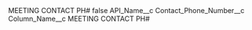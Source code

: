 <?xml version="1.0" encoding="UTF-8"?>
<CustomMetadata xmlns="http://soap.sforce.com/2006/04/metadata" xmlns:xsi="http://www.w3.org/2001/XMLSchema-instance" xmlns:xsd="http://www.w3.org/2001/XMLSchema">
    <label>MEETING CONTACT PH#</label>
    <protected>false</protected>
    <values>
        <field>API_Name__c</field>
        <value xsi:type="xsd:string">Contact_Phone_Number__c</value>
    </values>
    <values>
        <field>Column_Name__c</field>
        <value xsi:type="xsd:string">MEETING CONTACT PH#</value>
    </values>
</CustomMetadata>
